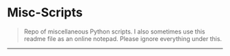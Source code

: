 # Misc-Scripts
> Repo of miscellaneous Python scripts.
> I also sometimes use this readme file as an online notepad.
> Please ignore everything under this.
---

```

```
